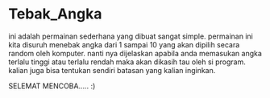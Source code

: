 # Tebak_Angka
ini adalah permainan sederhana yang dibuat sangat simple. permainan ini kita disuruh menebak angka dari 1 sampai 10 yang akan dipilih secara random oleh komputer.
nanti nya dijelaskan apabila anda memasukan angka terlalu tinggi atau terlalu rendah maka akan dikasih tau oleh si program.
kalian juga bisa tentukan sendiri batasan yang kalian inginkan.




SELEMAT MENCOBA..... :)
